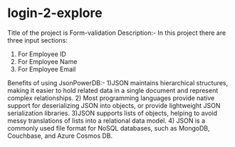 # login-2-explore
Title of the project is Form-validation
Description:-
  In this project there are three input sections:
  1) For Employee ID
  2) For Employee Name
  3) For Employee Email

Benefits of using JsonPowerDB:-
  1)JSON maintains hierarchical structures, making it easier to hold related data in a single document and represent complex relationships.
 2) Most programming languages provide native support for deserializing JSON into objects, or provide lightweight JSON serialization libraries.
  3)JSON supports lists of objects, helping to avoid messy translations of lists into a relational data model.
 4) JSON is a commonly used file format for NoSQL databases, such as MongoDB, Couchbase, and Azure Cosmos DB.
 
